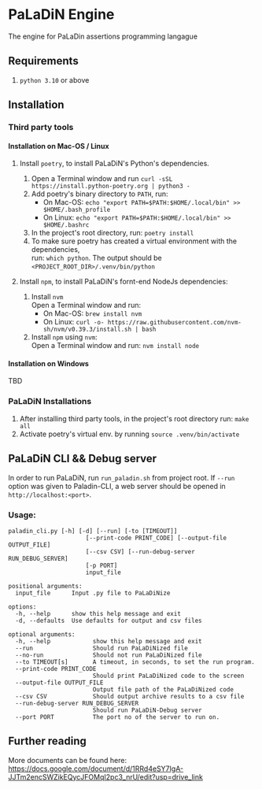 # PaLaDiN Engine

The engine for PaLaDin assertions programming langague

## Requirements

1. `python 3.10` or above

## Installation

### Third party tools

#### Installation on Mac-OS / Linux

1. Install `poetry`, to install PaLaDiN's Python's dependencies.
    1. Open a Terminal window and run `curl -sSL https://install.python-poetry.org | python3 -`
    2. Add poetry's binary directory to `PATH`, run:
        - On Mac-OS: `echo "export PATH=$PATH:$HOME/.local/bin" >> $HOME/.bash_profile`
        - On Linux: `echo "export PATH=$PATH:$HOME/.local/bin" >> $HOME/.bashrc`
    3. In the project's root directory, run: `poetry install`
    4. To make sure poetry has created a virtual environment with the dependencies,  
       run: `which python`. The output should be `<PROJECT_ROOT_DIR>/.venv/bin/python`


2. Install `npm`, to install PaLaDiN's fornt-end NodeJs dependencies:
    1. Install `nvm`  
       Open a Terminal window and run:
        - On Mac-OS: `brew install nvm`
        - On Linux:  `curl -o- https://raw.githubusercontent.com/nvm-sh/nvm/v0.39.3/install.sh | bash`
    2. Install `npm` using `nvm`:  
       Open a Terminal window and run: `nvm install node`

#### Installation on Windows

TBD

### PaLaDiN Installations

1. After installing third party tools, in the project's root directory run: `make all`
2. Activate poetry's virtual env. by running `source .venv/bin/activate`

## PaLaDiN CLI && Debug server

In order to run PaLaDiN, run `run_paladin.sh` from project root.
If `--run` option was given to Paladin-CLI, a web server should be opened in
`http://localhost:<port>`.

### Usage:

```
paladin_cli.py [-h] [-d] [--run] [-to [TIMEOUT]]
                      [--print-code PRINT_CODE] [--output-file OUTPUT_FILE]
                      [--csv CSV] [--run-debug-server RUN_DEBUG_SERVER]
                      [-p PORT]
                      input_file

positional arguments:
  input_file      Input .py file to PaLaDiNize

options:
  -h, --help      show this help message and exit
  -d, --defaults  Use defaults for output and csv files

optional arguments:
  -h, --help            show this help message and exit
  --run                 Should run PaLaDiNized file
  --no-run              Should not run PaLaDiNized file
  --to TIMEOUT[s]       A timeout, in seconds, to set the run program.
  --print-code PRINT_CODE
                        Should print PaLaDiNized code to the screen
  --output-file OUTPUT_FILE
                        Output file path of the PaLaDiNized code
  --csv CSV             Should output archive results to a csv file
  --run-debug-server RUN_DEBUG_SERVER
                        Should run PaLaDiN-Debug server
  --port PORT           The port no of the server to run on.
```

## Further reading

More documents can be found
here: https://docs.google.com/document/d/1RRd4eSY7IgA-JJTm2encSWZikEQycJFOMqI2pc3_nrU/edit?usp=drive_link